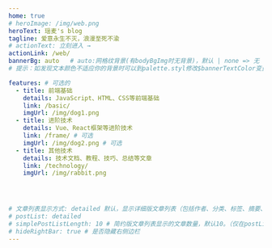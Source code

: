 ```yaml
---
home: true
# heroImage: /img/web.png
heroText: 瑶麦's blog
tagline: 爱意永生不灭，浪漫至死不渝
# actionText: 立刻进入 →
actionLink: /web/
bannerBg: auto   # auto:网格纹背景(有bodyBgImg时无背景)，默认 | none => 无 | '大图地址' | background: 自定义背景样式
# 提示：如发现文本颜色不适应你的背景时可以到palette.styl修改$bannerTextColor变量

features: # 可选的
  - title: 前端基础
    details: JavaScript、HTML、CSS等前端基础
    link: /basic/
    imgUrl: /img/dog1.png
  - title: 进阶技术
    details: Vue、React框架等进阶技术
    link: /frame/ # 可选
    imgUrl: /img/dog2.png # 可选
  - title: 其他技术
    details: 技术文档、教程、技巧、总结等文章
    link: /technology/
    imgUrl: /img/rabbit.png




# 文章列表显示方式: detailed 默认，显示详细版文章列表（包括作者、分类、标签、摘要、分页等）| simple => 显示简约版文章列表（仅标题和日期）| none 不显示文章列表
# postList: detailed
# simplePostListLength: 10 # 简约版文章列表显示的文章数量，默认10。（仅在postList设置为simple时生效）
# hideRightBar: true # 是否隐藏右侧边栏
---
```


